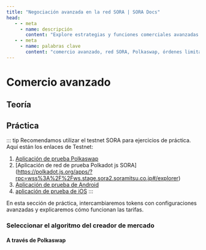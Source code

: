 ```yaml
---
title: "Negociación avanzada en la red SORA | SORA Docs"
head:
   - - meta
     - name: descripción
       content: "Explore estrategias y funciones comerciales avanzadas en el intercambio descentralizado Polkaswap de la red SORA. Obtenga información sobre órdenes limitadas, órdenes stop-loss y otras funcionalidades comerciales avanzadas que le permiten optimizar sus actividades comerciales y aprovechar las oportunidades de mercado dentro del ecosistema SORA"
   - - meta
     - name: palabras clave
       content: "comercio avanzado, red SORA, Polkaswap, órdenes limitadas, órdenes stop-loss, funcionalidades comerciales"
---
```


# Comercio avanzado

## Teoría

<!-- @include: snippet-advanced-trading-theory.md -->

## Práctica

::: tip
Recomendamos utilizar el testnet SORA para ejercicios de práctica. Aquí están los enlaces de Testnet:

1. [Aplicación de prueba Polkaswap](https://test.polkaswap.io/)
2. [Aplicación de red de prueba Polkadot js SORA] (https://polkadot.js.org/apps/?rpc=wss%3A%2F%2Fws.stage.sora2.soramitsu.co.jp#/explorer)
3. [Aplicación de prueba de Android](https://play.google.com/store/apps/details?id=jp.co.soramitsu.sora.communitytesting&hl=en&gl=US)
4. [aplicación de prueba de iOS](https://testflight.apple.com/join/670hF438)
    :::

En esta sección de práctica, intercambiaremos tokens con configuraciones avanzadas y explicaremos cómo funcionan las tarifas.

### Seleccionar el algoritmo del creador de mercado

#### A través de Polkaswap

<!-- @include: snippet-advanced-trading-polkaswap.md -->
